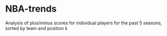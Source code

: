 # NBA-trends
Analysis of plus/minus scores for individual players for the past 5 seasons, sorted by team and position 
k
